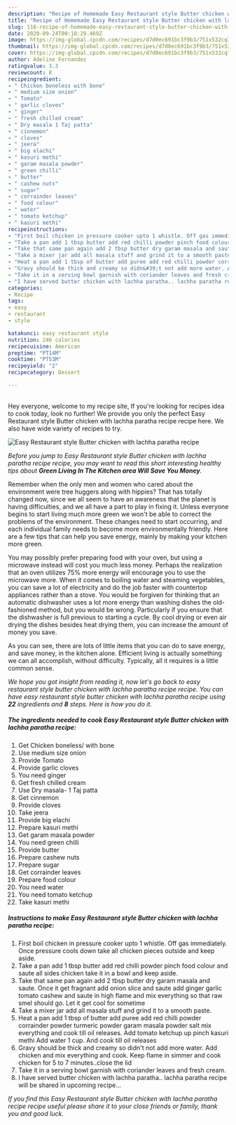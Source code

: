 ```yaml
---
description: "Recipe of Homemade Easy Restaurant style Butter chicken with lachha paratha recipe"
title: "Recipe of Homemade Easy Restaurant style Butter chicken with lachha paratha recipe"
slug: 118-recipe-of-homemade-easy-restaurant-style-butter-chicken-with-lachha-paratha-recipe
date: 2020-09-24T00:18:29.469Z
image: https://img-global.cpcdn.com/recipes/d7d0ec691bc3f9b3/751x532cq70/easy-restaurant-style-butter-chicken-with-lachha-paratha-recipe-recipe-main-photo.jpg
thumbnail: https://img-global.cpcdn.com/recipes/d7d0ec691bc3f9b3/751x532cq70/easy-restaurant-style-butter-chicken-with-lachha-paratha-recipe-recipe-main-photo.jpg
cover: https://img-global.cpcdn.com/recipes/d7d0ec691bc3f9b3/751x532cq70/easy-restaurant-style-butter-chicken-with-lachha-paratha-recipe-recipe-main-photo.jpg
author: Adeline Fernandez
ratingvalue: 3.3
reviewcount: 8
recipeingredient:
- " Chicken boneless with bone"
- " medium size onion"
- " Tomato"
- " garlic cloves"
- " ginger"
- " fresh chilled cream"
- " Dry masala 1 Taj patta"
- " cinnemon"
- " cloves"
- " jeera"
- " big elachi"
- " kasuri methi"
- " garam masala powder"
- " green chilli"
- " butter"
- " cashew nuts"
- " sugar"
- " corrainder leaves"
- " food colour"
- " water"
- " tomato ketchup"
- " kasuri methi"
recipeinstructions:
- "First boil chicken in pressure cooker upto 1 whistle. Off gas immediately. Once pressure cools down take all chicken pieces outside and keep aside."
- "Take a pan add 1 tbsp butter add red chilli powder pinch food colour and saute all sides chicken take it in a bowl and keep aside."
- "Take that same pan again add 2 tbsp butter dry garam masala and saute. Once it get fragnant add onion slice and saute add ginger garlic tomato cashew and saute in high flame and mix everything so that raw smel should go. Let it get cool for sometime"
- "Take a mixer jar add all masala stuff and grind it to a smooth paste."
- "Heat a pan add 1 tbsp of butter add puree add red chilli powder corrainder powder turmeric powder garam masala powder salt mix everything and cook till oil releases. Add tomato ketchup up pinch kasuri methi Add water 1 cup. And cook till oil releases"
- "Gravy should be thick and creamy so didn&#39;t not add more water. Add chicken and mix everything and cook. Keep flame in simmer and cook chicken for 5 to 7 minutes..close the lid"
- "Take it in a serving bowl garnish with coriander leaves and fresh cream."
- "I have served butter chicken with lachha paratha.. lachha paratha recipe will be shared in upcoming recipe..."
categories:
- Recipe
tags:
- easy
- restaurant
- style

katakunci: easy restaurant style 
nutrition: 246 calories
recipecuisine: American
preptime: "PT14M"
cooktime: "PT53M"
recipeyield: "2"
recipecategory: Dessert

---
```

<br>
Hey everyone, welcome to my recipe site, If you're looking for recipes idea to cook today, look no further! We provide you only the perfect Easy Restaurant style Butter chicken with lachha paratha recipe recipe here. We also have wide variety of recipes to try.
<br>


![Easy Restaurant style Butter chicken with lachha paratha recipe](https://img-global.cpcdn.com/recipes/d7d0ec691bc3f9b3/751x532cq70/easy-restaurant-style-butter-chicken-with-lachha-paratha-recipe-recipe-main-photo.jpg)

<i>Before you jump to Easy Restaurant style Butter chicken with lachha paratha recipe recipe, you may want to read this short interesting healthy tips about 
<strong>Green Living In The Kitchen area Will Save You Money</strong>.</i>
</br>

Remember when the only men and women who cared about the environment were tree huggers along with hippies? That has totally changed now, since we all seem to have an awareness that the planet is having difficulties, and we all have a part to play in fixing it. Unless everyone begins to start living much more green we won't be able to correct the problems of the environment. These changes need to start occurring, and each individual family needs to become more environmentally friendly. Here are a few tips that can help you save energy, mainly by making your kitchen more green.

You may possibly prefer preparing food with your oven, but using a microwave instead will cost you much less money. Perhaps the realization that an oven utilizes 75% more energy will encourage you to use the microwave more. When it comes to boiling water and steaming vegetables, you can save a lot of electricity and do the job faster with countertop appliances rather than a stove. You would be forgiven for thinking that an automatic dishwasher uses a lot more energy than washing dishes the old-fashioned method, but you would be wrong. Particularly if you ensure that the dishwasher is full previous to starting a cycle. By cool drying or even air drying the dishes besides heat drying them, you can increase the amount of money you save.

As you can see, there are lots of little items that you can do to save energy, and save money, in the kitchen alone. Efficient living is actually something we can all accomplish, without difficulty. Typically, all it requires is a little common sense.


<i>We hope you got insight from reading it, now let's go back to easy restaurant style butter chicken with lachha paratha recipe recipe. You can have easy restaurant style butter chicken with lachha paratha recipe using <strong>22</strong> ingredients and <strong>8</strong> steps. Here is how you do it.
</i>

##### The ingredients needed to cook Easy Restaurant style Butter chicken with lachha paratha recipe:

1. Get  Chicken boneless/ with bone
1. Use  medium size onion
1. Provide  Tomato
1. Provide  garlic cloves
1. You need  ginger
1. Get  fresh chilled cream
1. Use  Dry masala- 1 Taj patta
1. Get  cinnemon
1. Provide  cloves
1. Take  jeera
1. Provide  big elachi
1. Prepare  kasuri methi
1. Get  garam masala powder
1. You need  green chilli
1. Provide  butter
1. Prepare  cashew nuts
1. Prepare  sugar
1. Get  corrainder leaves
1. Prepare  food colour
1. You need  water
1. You need  tomato ketchup
1. Take  kasuri methi


##### Instructions to make Easy Restaurant style Butter chicken with lachha paratha recipe:

1. First boil chicken in pressure cooker upto 1 whistle. Off gas immediately. Once pressure cools down take all chicken pieces outside and keep aside.
1. Take a pan add 1 tbsp butter add red chilli powder pinch food colour and saute all sides chicken take it in a bowl and keep aside.
1. Take that same pan again add 2 tbsp butter dry garam masala and saute. Once it get fragnant add onion slice and saute add ginger garlic tomato cashew and saute in high flame and mix everything so that raw smel should go. Let it get cool for sometime
1. Take a mixer jar add all masala stuff and grind it to a smooth paste.
1. Heat a pan add 1 tbsp of butter add puree add red chilli powder corrainder powder turmeric powder garam masala powder salt mix everything and cook till oil releases. Add tomato ketchup up pinch kasuri methi Add water 1 cup. And cook till oil releases
1. Gravy should be thick and creamy so didn&#39;t not add more water. Add chicken and mix everything and cook. Keep flame in simmer and cook chicken for 5 to 7 minutes..close the lid
1. Take it in a serving bowl garnish with coriander leaves and fresh cream.
1. I have served butter chicken with lachha paratha.. lachha paratha recipe will be shared in upcoming recipe...


<i>If you find this Easy Restaurant style Butter chicken with lachha paratha recipe recipe useful please share it to your close friends or family, thank you and good luck.</i>
